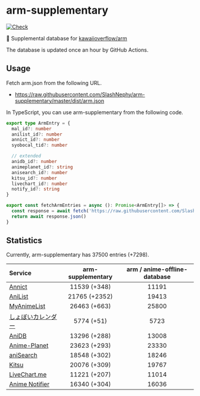 # arm-supplementary

[![Check](https://github.com/SlashNephy/arm-supplementary/actions/workflows/check-node.yml/badge.svg)](https://github.com/SlashNephy/arm-supplementary/actions/workflows/check-node.yml)

💊 Supplemental database for [kawaiioverflow/arm](https://github.com/kawaiioverflow/arm)

The database is updated once an hour by GitHub Actions.

## Usage

Fetch arm.json from the following URL.

- https://raw.githubusercontent.com/SlashNephy/arm-supplementary/master/dist/arm.json

In TypeScript, you can use arm-supplementary from the following code.

```TypeScript
export type ArmEntry = {
  mal_id?: number
  anilist_id?: number
  annict_id?: number
  syobocal_tid?: number

  // extended
  anidb_id?: number
  animeplanet_id?: string
  anisearch_id?: number
  kitsu_id?: number
  livechart_id?: number
  notify_id?: string
}

export const fetchArmEntries = async (): Promise<ArmEntry[]> => {
  const response = await fetch('https://raw.githubusercontent.com/SlashNephy/arm-supplementary/master/dist/arm.json')
  return await response.json()
}
```

## Statistics

Currently, arm-supplementary has 37500 entries (+7298).

| Service                                     | arm-supplementary | arm / anime-offline-database |
| :------------------------------------------ | :---------------: | :--------------------------: |
| [Annict](https://annict.com)                |   11539 (+348)    |            11191             |
| [AniList](https://anilist.co)               |   21765 (+2352)   |            19413             |
| [MyAnimeList](https://myanimelist.net)      |   26463 (+663)    |            25800             |
| [しょぼいカレンダー](https://cal.syoboi.jp) |    5774 (+51)     |             5723             |
| [AniDB](https://anidb.net)                  |   13296 (+288)    |            13008             |
| [Anime-Planet](https://anime-planet.com)    |   23623 (+293)    |            23330             |
| [aniSearch](https://anisearch.com)          |   18548 (+302)    |            18246             |
| [Kitsu](https://kitsu.io)                   |   20076 (+309)    |            19767             |
| [LiveChart.me](https://livechart.me)        |   11221 (+207)    |            11014             |
| [Anime Notifier](https://notify.moe)        |   16340 (+304)    |            16036             |
